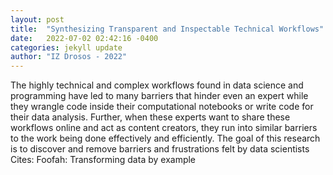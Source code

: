 ```yaml
---
layout: post
title:  "Synthesizing Transparent and Inspectable Technical Workflows"
date:   2022-07-02 02:42:16 -0400
categories: jekyll update
author: "IZ Drosos - 2022"
---
```

The highly technical and complex workflows found in data science and programming have led to many barriers that hinder even an expert while they wrangle code inside their computational notebooks or write code for their data analysis. Further, when these experts want to share these workflows online and act as content creators, they run into similar barriers to the work being done effectively and efficiently. The goal of this research is to discover and remove barriers and frustrations felt by data scientists 
Cites: Foofah: Transforming data by example